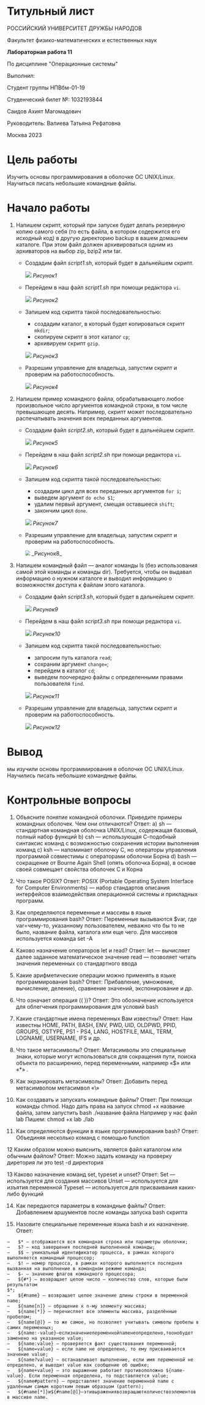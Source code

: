 # Титульный лист

РОССИЙСКИЙ УНИВЕРСИТЕТ ДРУЖБЫ НАРОДОВ

Факультет физико-математических и естественных наук









**Лабораторная работа 11**

По дисциплине "Операционные системы"













Выполнил:

Студент группы НПВбм-01-19

Студенческий билет №: 1032193844 

Саидов Ахият Магомадович

Руководитель: Валиева Татьяна Рефатовна























Москва 2023



# Цель работы

Изучить основы программирования в оболочке ОС UNIX/Linux. Научиться писать небольшие командные файлы.

# Начало работы

1. Напишем скрипт, который при запуске будет делать резервную копию самого себя (то есть файла, в котором содержится его исходный код) в другую директорию backup в вашем домашнем каталоге. При этом файл должен архивироваться одним из архиваторов на выбор zip, bzip2 или tar. 

   * Создадим файл _script1.sh_, который будет в дальнейшем скрипт.

     ![](https://github.com/Akhiyat/Laboratory-work/blob/main/Lab11/screencast/%D0%A0%D0%B8%D1%811.JPG?raw=true)
     _Рисунок1_

   * Перейдем в наш файл _script1.sh_ при помощи редактора `vi`.

     ![](https://github.com/Akhiyat/Laboratory-work/blob/main/Lab11/screencast/%D0%A0%D0%B8%D1%812.JPG?raw=true)
     _Рисунок2_

   * Запишем код скрипта такой последовательностью:

     * создадим каталог, в который будет копироваться скрипт `mkdir`;
     * скопируем скрипт в этот каталог `cp`;
     * архивируем скрипт `gzip`.

     ![](https://github.com/Akhiyat/Laboratory-work/blob/main/Lab11/screencast/%D0%A0%D0%B8%D1%813.JPG?raw=true)
     _Рисунок3_

   * Разрешим управление для владельца, запустим скрипт и проверим на работоспособность.

     ![](https://github.com/Akhiyat/Laboratory-work/blob/main/Lab11/screencast/%D0%A0%D0%B8%D1%814.JPG?raw=true)
     _Рисунок4_

2. Напишем пример командного файла, обрабатывающего любое произвольное число аргументов командной строки, в том числе превышающее десять. Например, скрипт может последовательно распечатывать значения всех переданных аргументов.

   * Создадим файл _script2.sh_, который будет в дальнейшем скрипт.

     ![](https://github.com/Akhiyat/Laboratory-work/blob/main/Lab11/screencast/%D0%A0%D0%B8%D1%815.JPG?raw=true)
     _Рисунок5_

   * Перейдем в наш файл _script2.sh_ при помощи редактора `vi`.

     ![](https://github.com/Akhiyat/Laboratory-work/blob/main/Lab11/screencast/%D0%A0%D0%B8%D1%816.JPG?raw=true)
     _Рисунок6_

   * Запишем код скрипта такой последовательностью:

     * создадим цикл для всех переданных аргументов `for i`;
     * выведем аргумент `do echo $1`;
     * удалим первый аргумент, смещая оставшееся `shift`;
     * закончим цикл `done`.

     ![](https://github.com/Akhiyat/Laboratory-work/blob/main/Lab11/screencast/%D0%A0%D0%B8%D1%817.JPG?raw=true)
     _Рисунок7_

   * Разрешим управление для владельца, запустим скрипт и проверим на работоспособность.

     <img src="https://github.com/Akhiyat/Laboratory-work/blob/main/Lab11/screencast/%D0%A0%D0%B8%D1%818.JPG?raw=true" style="zoom:80%;" />
     _Рисунок8_

3. Напишем командный файл — аналог команды ls (без использования самой этой команды и команды dir). Требуется, чтобы он выдавал информацию о нужном каталоге и выводил информацию о возможностях доступа к файлам этого каталога.

   * Создадим файл _script3.sh_, который будет в дальнейшем скрипт.

     ![](https://github.com/Akhiyat/Laboratory-work/blob/main/Lab11/screencast/%D0%A0%D0%B8%D1%819.JPG?raw=true)
     _Рисунок9_

   * Перейдем в наш файл _script3.sh_ при помощи редактора `vi`.

     ![](https://github.com/Akhiyat/Laboratory-work/blob/main/Lab11/screencast/%D0%A0%D0%B8%D1%8110.JPG?raw=true)
     _Рисунок10_

   * Запишем код скрипта такой последовательностью:

     * запросим путь каталога `read`;
     * сохраним аргумент `change=`;
     * перейдем в каталог `cd`;
     * выведем поочередно файлы с определенными правами пользователя `find`.

     ![](https://github.com/Akhiyat/Laboratory-work/blob/main/Lab11/screencast/%D0%A0%D0%B8%D1%8111.JPG?raw=true)
     _Рисунок11_

   * Разрешим управление для владельца, запустим скрипт и проверим на работоспособность.

     ![](https://github.com/Akhiyat/Laboratory-work/blob/main/Lab11/screencast/%D0%A0%D0%B8%D1%8112.JPG?raw=true)
     _Рисунок12_

# Вывод 

мы изучили основы программирования в оболочке ОС UNIX/Linux. Научились писать небольшие командные файлы.

# Контрольные вопросы

1. Объясните понятие командной оболочки. Приведите примеры командных оболочек. Чем они отличаются?
   Ответ: 
   a)	sh — стандартная командная оболочка UNIX/Linux, содержащая базовый, 	полный набор функций
   b)	csh — использующая С-подобный синтаксис команд с возможностью 	сохранения истории выполнения команд
   c)	ksh — напоминает оболочку С, но операторы управления программой 	совместимы с операторами оболочки Борна
   d)	bash — сокращение от Bourne Again Shell (опять оболочка Борна), в основе 	своей совмещает свойства оболочек С и Корна

2. Что такое POSIX?
   Ответ: POSIX (Portable Operating System Interface for Computer Environments) — набор  стандартов описания интерфейсов взаимодействия операционной системы и прикладных программ.

3. Как определяются переменные и массивы в языке программирования bash?
   Ответ: Переменные вызываются $var, где var=чему-то, указанному пользователем, неважно что бы то не было, название файла, каталога или еще чего.
   Для массивов используется команда set -A

4. Каково назначение операторов let и read?
   Ответ: let — вычисляет далее заданное математическое значение
   read — позволяет читать значения переменных со стандартного ввода

5. Какие арифметические операции можно применять в языке программирования bash?
   Ответ: Прибавление, умножение, вычисление, 	деление), сравнение значений, экспонирование и др.

6. Что означает операция (( ))?
   Ответ: Это обозначение используется для облегчения программирования для условий bash 

7. Какие стандартные имена переменных Вам известны?
   Ответ: Нам известны HOME, PATH, BASH, ENV, PWD, UID, OLDPWD, PPID, GROUPS, OSTYPE, PS1 - PS4, LANG, HOSTFILE, MAIL, TERM, LOGNAME, USERNAME, IFS и др.

8. Что такое метасимволы?
   Ответ: Метасимволы это специальные знаки, которые могут использоваться для сокращения пути, 	поиска объекта по расширению, перед переменными, например «$» или «*» .

9. Как экранировать метасимволы?
   Ответ: Добавить перед метасимволом метасимвол «\»

10. Как создавать и запускать командные файлы?
    Ответ: При помощи команды chmod. Надо дать права на запуск chmod +x название файла, затем запустить bash  ./название файла
    Например у нас файл lab
    Пишем: 
    chmod +x lab
    ./lab

11. Как определяются функции в языке программирования bash?
    Ответ: Объединяя несколько команд с помощью function

12 Каким образом можно выяснить, является файл каталогом или обычным файлом?
Ответ: Можно задать команду на проверку диретория ли это test -d директория

13 Каково назначение команд set, typeset и unset?
Ответ: 
Set — используется для создания массивов
Unset — используется для изъятия переменной
Typeset — используется для присваивания каких-либо функций

14. Как передаются параметры в командные файлы?
    Ответ: Добавлением аршументов после команды запуска bash скрипта

15. Назовите специальные переменные языка bash и их назначение.
    Ответ: 

```
–	$* — отображается вся командная строка или параметры оболочки;
–	$? — код завершения последней выполненной команды;
–	$$ — уникальный идентификатор процесса, в рамках которого выполняется командный процессор;
–	$! — номер процесса, в рамках которого выполняется последняя вызванная на выполнение в командном режиме команда;
–	$- — значение флагов командного процессора;
–	${#*} — возвращает целое число — количество слов, которые были результатом
$*;
–	${#name} — возвращает целое значение длины строки в переменной name;
–	${name[n]} — обращение к n-му элементу массива;
–	${name[*]} — перечисляет все элементы массива, разделённые пробелом;
–	${name[@]} — то же самое, но позволяет учитывать символы пробелы в самих переменных;
–	${name:-value}—еслизначениепеременнойnameнеопределено,тоонобудет заменено на указанное value;
–	${name:value} — проверяется факт существования переменной;
–	${name=value} — если name не определено, то ему присваивается значение value;
–	${name?value} — останавливает выполнение, если имя переменной не определено, и выводит value как сообщение об ошибке;
–	${name+value} — это выражение работает противоположно ${name-value}. Если переменная определена, то подставляется value;
–	${name#pattern} — представляет значение переменной name с удалённым самым коротким левым образцом (pattern);
–	${#name[*]}и${#name[@]}—этивыражениявозвращаютколичествоэлементов в массиве name.
```

